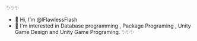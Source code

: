 ✨✨✨
- 👋 Hi, I’m @lFlawlessFlash
- 👀 I'm interested in Database programming , Package Programing , Unity Game Design and Unity Game Programing.
✨✨✨
